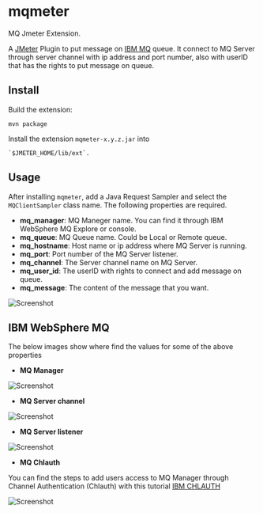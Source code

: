 # mqmeter
MQ Jmeter Extension.

A [JMeter](http://jmeter.apache.org/) Plugin to put message on [IBM MQ](https://www.ibm.com/products/mq) queue. It connect to MQ Server through server channel with ip address and port number, also with userID that has the rights to put message on queue.


## Install

Build the extension:

    mvn package

Install the extension `mqmeter-x.y.z.jar` into 

    `$JMETER_HOME/lib/ext`.

## Usage

After installing `mqmeter`, add a Java Request Sampler and select the `MQClientSampler`
class name. The following properties are required.

* **mq_manager**: MQ Maneger name. You can find it through IBM WebSphere MQ Explore or console.
* **mq_queue**: MQ Queue name. Could be Local or Remote queue.
* **mq_hostname**: Host name or ip address where MQ Server is running.
* **mq_port**: Port number of the MQ Server listener.
* **mq_channel**: The Server channel name on MQ Server.
* **mq_user_id**: The userID with rights to connect and add message on queue.
* **mq_message**: The content of the message that you want.


![Screenshot](https://github.com/JoseLuisSR/img2/blob/master/mqmeter/JavaRequestSampler.png)


## IBM WebSphere MQ

The below images show where find the values for some of the above properties

* **MQ Manager**

![Screenshot](https://github.com/JoseLuisSR/img2/blob/master/mqmeter/MQManager.png)

* **MQ Server channel**

![Screenshot](https://github.com/JoseLuisSR/img2/blob/master/mqmeter/MQServerChanel.png)

* **MQ Server listener**

![Screenshot](https://github.com/JoseLuisSR/img2/blob/master/mqmeter/MQServerListener.png)

* **MQ Chlauth**

You can find the steps to add users access to MQ Manager through Channel Authentication (Chlauth) with this tutorial 
[IBM CHLAUTH](http://www-01.ibm.com/support/docview.wss?uid=swg27041997&aid=1)

![Screenshot](https://github.com/JoseLuisSR/img2/blob/master/mqmeter/MQChlauth.png)
